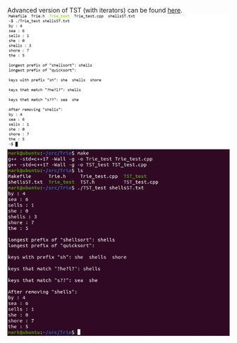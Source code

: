 Advanced version of TST (with iterators) can be found [here](https://github.com/How-u-doing/DataStructures/blob/master/Searching/TreeMap/TST.h).
![](img/Trie_test.png)
![](img/TST_test.png)
